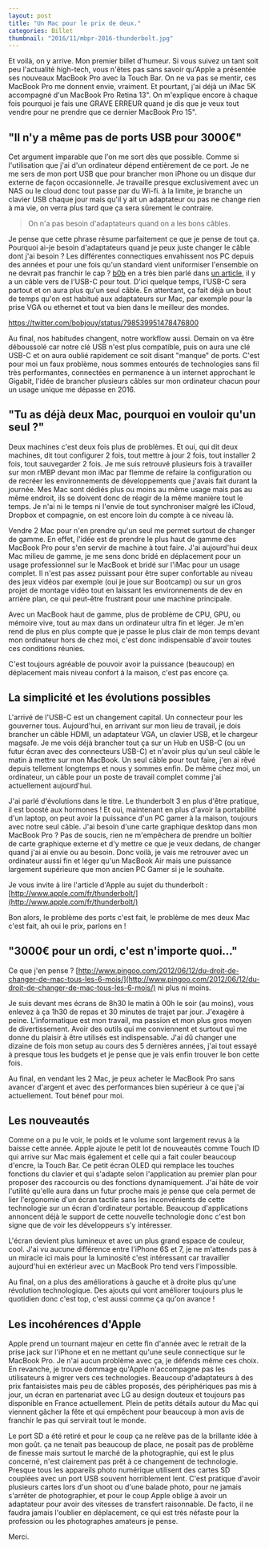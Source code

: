 ```yaml
---
layout: post
title: "Un Mac pour le prix de deux."
categories: Billet
thumbnail: "2016/11/mbpr-2016-thunderbolt.jpg"
---
```

Et voilà, on y arrive. Mon premier billet d'humeur. Si vous suivez un tant soit peu l'actualité high-tech, vous n'êtes pas sans savoir qu'Apple a présentée ses nouveaux MacBook Pro avec la Touch Bar. On ne va pas se mentir, ces MacBook Pro me donnent envie, vraiment. Et pourtant, j'ai déjà un iMac 5K accompagné d'un MacBook Pro Retina 13". On m'explique encore à chaque fois pourquoi je fais une GRAVE ERREUR quand je dis que je veux tout vendre pour ne prendre que ce dernier MacBook Pro 15".

## "Il n'y a même pas de ports USB pour 3000€"

Cet argument imparable que l'on me sort dès que possible. Comme si l'utilisation que j'ai d'un ordinateur dépend entièrement de ce port. Je ne me sers de mon port USB que pour brancher mon iPhone ou un disque dur externe de façon occasionnelle. Je travaille presque exclusivement avec un NAS ou le cloud donc tout passe par du Wi-fi. à la limite, je branche un clavier USB chaque jour mais qu'il y ait un adaptateur ou pas ne change rien à ma vie, on verra plus tard que ça sera sûrement le contraire.

> On n'a pas besoin d'adaptateurs quand on a les bons câbles.

Je pense que cette phrase résume parfaitement ce que je pense de tout ça. Pourquoi ai-je besoin d'adaptateurs quand je peux juste changer le câble dont j'ai besoin ? Les différentes connectiques envahissent nos PC depuis des années et pour une fois qu'un standard vient uniformiser l'ensemble on ne devrait pas franchir le cap ? [b0b](http://b0b.fr) en a très bien parlé dans [un article](https://b0b.fr/2016/11/05/usb-c-quels-accessoires-pour-le-macbook-pro-2016/), il y a un câble vers de l'USB-C pour tout. D'ici quelque temps, l'USB-C sera partout et on aura plus qu'un seul câble. En attentant, ça fait déjà un bout de temps qu'on est habitué aux adaptateurs sur Mac, par exemple pour la prise VGA ou ethernet et tout va bien dans le meilleur des mondes.

https://twitter.com/bobjouy/status/798539951478476800

Au final, nos habitudes changent, notre workflow aussi. Demain on va être déboussolé car notre clé USB n'est plus compatible, puis on aura une clé USB-C et on aura oublié rapidement ce soit disant "manque" de ports. C'est pour moi un faux problème, nous sommes entourés de technologies sans fil très performantes, connectées en permanence à un internet approchant le Gigabit, l'idée de brancher plusieurs câbles sur mon ordinateur chacun pour un usage unique me dépasse en 2016.

## "Tu as déjà deux Mac, pourquoi en vouloir qu'un seul ?"

Deux machines c'est deux fois plus de problèmes. Et oui, qui dit deux machines, dit tout configurer 2 fois, tout mettre à jour 2 fois, tout installer 2 fois, tout sauvegarder 2 fois. Je me suis retrouvé plusieurs fois à travailler sur mon rMBP devant mon iMac par flemme de refaire la configuration ou de recréer les environnements de développements que j'avais fait durant la journée. Mes Mac sont dédiés plus ou moins au même usage mais pas au même endroit, ils se doivent donc de réagir de la même manière tout le temps. Je n'ai ni le temps ni l'envie de tout synchroniser malgré les iCloud, Dropbox et compagnie, on est encore loin du compte à ce niveau là.

Vendre 2 Mac pour n'en prendre qu'un seul me permet surtout de changer de gamme. En effet, l'idée est de prendre le plus haut de gamme des MacBook Pro pour s'en servir de machine à tout faire. J'ai aujourd'hui deux Mac milieu de gamme, je me sens donc bridé en déplacement pour un usage professionnel sur le MacBook et bridé sur l'iMac pour un usage complet. Il n'est pas assez puissant pour être super confortable au niveau des jeux vidéos par exemple (oui je joue sur Bootcamp) ou sur un gros projet de montage vidéo tout en laissant les environnements de dev en arrière plan, ce qui peut-être frustrant pour une machine principale.

Avec un MacBook haut de gamme, plus de problème de CPU, GPU, ou mémoire vive, tout au max dans un ordinateur ultra fin et léger. Je m'en rend de plus en plus compte que je passe le plus clair de mon temps devant mon ordinateur hors de chez moi, c'est donc indispensable d'avoir toutes ces conditions réunies.

C'est toujours agréable de pouvoir avoir la puissance (beaucoup) en déplacement mais niveau confort à la maison, c'est pas encore ça.

## La simplicité et les évolutions possibles

L'arrivé de l'USB-C est un changement capital. Un connecteur pour les gouverner tous. Aujourd'hui, en arrivant sur mon lieu de travail, je dois brancher un câble HDMI, un adaptateur VGA, un clavier USB, et le chargeur magsafe. Je me vois déjà brancher tout ça sur un Hub en USB-C (ou un futur écran avec des connecteurs USB-C) et n'avoir plus qu'un seul câble le matin à mettre sur mon MacBook. Un seul câble pour tout faire, j'en ai rêvé depuis tellement longtemps et nous y sommes enfin. De même chez moi, un ordinateur, un câble pour un poste de travail complet comme j'ai actuellement aujourd'hui.

J'ai parlé d'évolutions dans le titre. Le thunderbolt 3 en plus d'être pratique, il est boosté aux hormones ! Et oui, maintenant en plus d'avoir la portabilité d'un laptop, on peut avoir la puissance d'un PC gamer à la maison, toujours avec notre seul câble. J'ai besoin d'une carte graphique desktop dans mon MacBook Pro ? Pas de soucis, rien ne m'empêchera de prendre un boîtier de carte graphique externe et d'y mettre ce que je veux dedans, de changer quand j'ai ai envie ou au besoin. Donc voilà, je vais me retrouver avec un ordinateur aussi fin et léger qu'un MacBook Air mais une puissance largement supérieure que mon ancien PC Gamer si je le souhaite.

Je vous invite à lire l'article d'Apple au sujet du thunderbolt : [http://www.apple.com/fr/thunderbolt/](http://www.apple.com/fr/thunderbolt/)

Bon alors, le problème des ports c'est fait, le problème de mes deux Mac c'est fait, ah oui le prix, parlons en !

## "3000€ pour un ordi, c'est n'importe quoi..."

Ce que j'en pense ? [http://www.pingoo.com/2012/06/12/du-droit-de-changer-de-mac-tous-les-6-mois/](http://www.pingoo.com/2012/06/12/du-droit-de-changer-de-mac-tous-les-6-mois/) ni plus ni moins.

Je suis devant mes écrans de 8h30 le matin à 00h le soir (au moins), vous enlevez à ça 1h30 de repas et 30 minutes de trajet par jour. J'exagère à peine. L'informatique est mon travail, ma passion et mon plus gros moyen de divertissement. Avoir des outils qui me conviennent et surtout qui me donne du plaisir à être utilisés est indispensable. J'ai dû changer une dizaine de fois mon setup au cours des 5 dernières années, j'ai tout essayé à presque tous les budgets et je pense que je vais enfin trouver le bon cette fois.

Au final, en vendant les 2 Mac, je peux acheter le MacBook Pro sans avancer d'argent et avec des performances bien supérieur à ce que j'ai actuellement. Tout bénef pour moi.

## Les nouveautés

Comme on a pu le voir, le poids et le volume sont largement revus à la baisse cette année. Apple ajoute le petit lot de nouveautés comme Touch ID qui arrive sur Mac mais également et celle qui a fait couler beaucoup d'encre, la Touch Bar. Ce petit écran OLED qui remplace les touches fonctions du clavier et qui s'adapte selon l'application au premier plan pour proposer des raccourcis ou des fonctions dynamiquement. J'ai hâte de voir l'utilité qu'elle aura dans un futur proche mais je pense que cela permet de lier l'ergonomie d'un écran tactile sans les inconvénients de cette technologie sur un écran d'ordinateur portable. Beaucoup d'applications annoncent déjà le support de cette nouvelle technologie donc c'est bon signe que de voir les développeurs s'y intéresser.

L'écran devient plus lumineux et avec un plus grand espace de couleur, cool. J'ai vu aucune différence entre l'iPhone 6S et 7, je ne m'attends pas à un miracle ici mais pour la luminosité c'est intéressant car travailler aujourd'hui en extérieur avec un MacBook Pro tend vers l'impossible.

Au final, on a plus des améliorations à gauche et à droite plus qu'une révolution technologique. Des ajouts qui vont améliorer toujours plus le quotidien donc c'est top, c'est aussi comme ça qu'on avance !

## Les incohérences d'Apple

Apple prend un tournant majeur en cette fin d'année avec le retrait de la prise jack sur l'iPhone et en ne mettant qu'une seule connectique sur le MacBook Pro. Je n'ai aucun problème avec ça, je défends même ces choix. En revanche, je trouve dommage qu'Apple n'accompagne pas les utilisateurs à migrer vers ces technologies. Beaucoup d'adaptateurs à des prix fantaisistes mais peu de câbles proposés, des périphériques pas mis à jour, un écran en partenariat avec LG au design douteux et toujours pas disponible en France actuellement. Plein de petits détails autour du Mac qui viennent gâcher la fête et qui empêchent pour beaucoup à mon avis de franchir le pas qui servirait tout le monde.

Le port SD a été retiré et pour le coup ça ne relève pas de la brillante idée à mon goût. ça ne tenait pas beaucoup de place, ne posait pas de problème de finesse mais surtout le marché de la photographie, qui est le plus concerné, n'est clairement pas prêt à ce changement de technologie. Presque tous les appareils photo numérique utilisent des cartes SD couplées avec un port USB souvent horriblement lent. C'est pratique d'avoir plusieurs cartes lors d'un shoot ou d'une balade photo, pour ne jamais s'arrêter de photographier, et pour le coup Apple oblige à avoir un adaptateur pour avoir des vitesses de transfert raisonnable. De facto, il ne faudra jamais l'oublier en déplacement, ce qui est très néfaste pour la profession ou les photographes amateurs je pense.

Merci.
